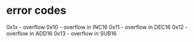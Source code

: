 # error codes
0x1x - overflow
0x10 - overflow in INC16
0x11 - overflow in DEC16
0x12 - overflow in ADD16
0x13 - overflow in SUB16